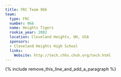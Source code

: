 ```yaml
---
title: FRC Team 966
team:
  type: FRC
  number: 966
  name: Heights Tigers
  rookie_year: 2002
  location: Cleveland Heights, OH, USA
  sponsors:
  - Cleveland Heights High School
  links:
    Website: http://tech.chhs.chuh.org/tech.html
---
```


{% include remove_this_line_and_add_a_paragraph %}